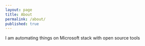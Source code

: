 ```yaml
---
layout: page
title: About
permalink: /about/
published: true
---
```


I am automating things on Microsoft stack with open source tools